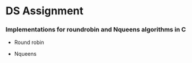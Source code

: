 # DS Assignment

### Implementations for roundrobin and Nqueens algorithms in C
 
- Round robin
  
- Nqueens

